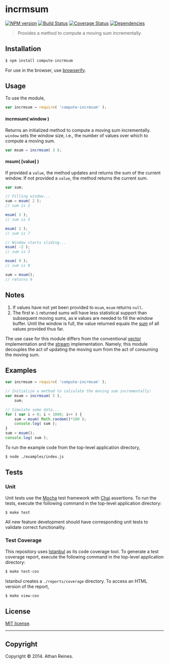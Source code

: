 incrmsum
===
[![NPM version][npm-image]][npm-url] [![Build Status][travis-image]][travis-url] [![Coverage Status][coveralls-image]][coveralls-url] [![Dependencies][dependencies-image]][dependencies-url]

> Provides a method to compute a moving sum incrementally.


## Installation

``` bash
$ npm install compute-incrmsum
```

For use in the browser, use [browserify](https://github.com/substack/node-browserify).


## Usage

To use the module,

``` javascript
var incrmsum = require( 'compute-incrmsum' );
```

#### incrmsum( window )

Returns an initialized method to compute a moving sum incrementally. `window` sets the window size, i.e., the number of values over which to compute a moving sum.

``` javascript
var msum = incrmsum( 3 );
```

#### msum( [value] )

If provided a `value`, the method updates and returns the sum of the current window. If not provided a `value`, the method returns the current sum.

``` javascript
var sum;

// Filling window...
sum = msum( 2 );
// sum is 2

msum( 3 );
// sum is 5

msum( 2 );
// sum is 7

// Window starts sliding...
msum( -2 );
// sum is 3

msum( 9 );
// sum is 9

sum = msum();
// returns 9
```


## Notes

1. 	If values have not yet been provided to `msum`, `msum` returns `null`.
1. 	The first `W-1` returned sums will have less statistical support than subsequent moving sums, as `W` values are needed to fill the window buffer. Until the window is full, the value returned equals the [sum](https://github.com/compute-io/sum) of all values provided thus far.

The use case for this module differs from the conventional [vector](https://github.com/compute-io/msum) implementation and the [stream](https://github.com/flow-io/) implementation. Namely, this module decouples the act of updating the moving sum from the act of consuming the moving sum.



## Examples

``` javascript
var incrmsum = require( 'compute-incrmsum' );

// Initialize a method to calculate the moving sum incrementally:
var msum = incrmsum( 5 ),
	sum;

// Simulate some data...
for ( var i = 0; i < 1000; i++ ) {
	sum = msum( Math.random()*100 );
	console.log( sum );
}
sum = msum();
console.log( sum );
```

To run the example code from the top-level application directory,

``` bash
$ node ./examples/index.js
```


## Tests

### Unit

Unit tests use the [Mocha](http://mochajs.org/) test framework with [Chai](http://chaijs.com) assertions. To run the tests, execute the following command in the top-level application directory:

``` bash
$ make test
```

All new feature development should have corresponding unit tests to validate correct functionality.


### Test Coverage

This repository uses [Istanbul](https://github.com/gotwarlost/istanbul) as its code coverage tool. To generate a test coverage report, execute the following command in the top-level application directory:

``` bash
$ make test-cov
```

Istanbul creates a `./reports/coverage` directory. To access an HTML version of the report,

``` bash
$ make view-cov
```


## License

[MIT license](http://opensource.org/licenses/MIT). 


---
## Copyright

Copyright &copy; 2014. Athan Reines.


[npm-image]: http://img.shields.io/npm/v/compute-incrmsum.svg
[npm-url]: https://npmjs.org/package/compute-incrmsum

[travis-image]: http://img.shields.io/travis/compute-io/incrmsum/master.svg
[travis-url]: https://travis-ci.org/compute-io/incrmsum

[coveralls-image]: https://img.shields.io/coveralls/compute-io/incrmsum/master.svg
[coveralls-url]: https://coveralls.io/r/compute-io/incrmsum?branch=master

[dependencies-image]: http://img.shields.io/david/compute-io/incrmsum.svg
[dependencies-url]: https://david-dm.org/compute-io/incrmsum

[dev-dependencies-image]: http://img.shields.io/david/dev/compute-io/incrmsum.svg
[dev-dependencies-url]: https://david-dm.org/dev/compute-io/incrmsum

[github-issues-image]: http://img.shields.io/github/issues/compute-io/incrmsum.svg
[github-issues-url]: https://github.com/compute-io/incrmsum/issues
